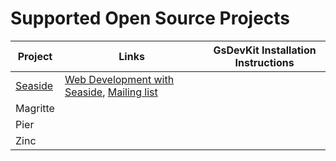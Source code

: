 # Supported Open Source Projects

| Project | Links | GsDevKit Installation Instructions |
----------|----------|-----------------------|
| [Seaside](http://www.seaside.st/) | [Web Development with Seaside](http://book.seaside.st/book), [Mailing list](http://www.seaside.st/community/mailinglist) | |
| Magritte| | |
| Pier| | |
| Zinc | | |
